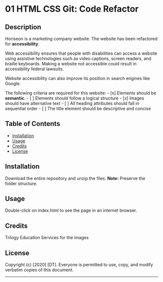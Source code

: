 # 01 HTML CSS Git: Code Refactor

## Description
Horiseon is a marketing company website. The website has been refactored for **accessibility**. 

Web accessibility ensures that people with disabilities can access a website using assistive technologies such as video captions, screen readers, and braille keyboards. Making a website not accessible could result in accessibility federal lawsuits.

Website accessibility can also improve its position in search engines like Google. 

The following criteria are required for this website:
    - [x] Elements should be **semantic**.
    - [ ] Elements should follow a logical structure
    - [x] Images should have alternative text
    - [ ] All heading attributes should fall in sequential order
    - [ ] The title element should be descriptive and concise

## Table of Contents

* [Installation](#installation)
* [Usage](#usage)
* [Credits](#credits)
* [License](#license)


## Installation

Download the entire repository and unzip the files.
**Note:** Preserve the folder structure. 


## Usage 

Double-click on index.html to see the page in an internet browser. 


## Credits

Trilogy Education Services for the images


## License
Copyright (c) [2020] [DT]. 
Everyone is permitted to use, copy, and modify verbatim copies
 of this document.

---